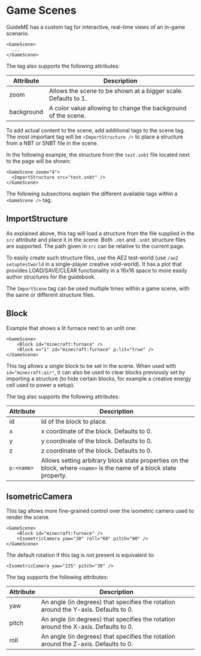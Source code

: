# Game Scenes

GuideME has a custom tag for interactive, real-time views of an in-game scenario.

```
<GameScene>
  ...
</GameScene>
```

The tag also supports the following attributes:

| Attribute  | Description                                                    |
|------------|----------------------------------------------------------------|
| zoom       | Allows the scene to be shown at a bigger scale. Defaults to 1. |
| background | A color value allowing to change the background of the scene.  |

To add actual content to the scene, add additional tags to the scene tag. The most important
tag will be `<ImportStructure />` to place a structure from a NBT or SNBT file in the scene.

In the following example, the structure from the `test.snbt` file located next to the page will be shown:

```
<GameScene zoom="4">
  <ImportStructure src="test.snbt" />
</GameScene>
```

The following subsections explain the different available tags within a `<GameScene />` tag.

## ImportStructure

As explained above, this tag will load a structure from the file supplied in the `src` attribute and
place it in the scene. Both `.nbt` and `.snbt` structure files are supported. The path given in `src`
can be relative to the current page.

To easily create such structure files, use the AE2 test-world (use `/ae2 setuptestworld` in a single-player creative
void-world).
It has a plot that provides LOAD/SAVE/CLEAR functionality in a 16x16 space to more easily author structures for the
guidebook.

The `ImportScene` tag can be used multiple times within a game scene, with the same or different structure files.

## Block

Example that shows a lit furnace next to an unlit one:

```
<GameScene>
    <Block id="minecraft:furnace" />
    <Block x="1" id="minecraft:furnace" p:lit="true" />
</GameScene>
```

This tag allows a single block to be set in the scene. When used with `id="minecraft:air"`, it can also be used
to clear blocks previously set by importing a structure (to hide certain blocks, for example a creative energy cell
used to power a setup).

The tag also supports the following attributes:

| Attribute  | Description                                                                                                         |
|------------|---------------------------------------------------------------------------------------------------------------------|
| id         | Id of the block to place.                                                                                           |
| x          | x coordinate of the block. Defaults to 0.                                                                           |
| y          | y coordinate of the block. Defaults to 0.                                                                           |
| z          | z coordinate of the block. Defaults to 0.                                                                           |
| `p:<name>` | Allows setting arbitrary block state properties on the block, where `<name>` is the name of a block state property. |

## IsometricCamera

This tag allows more fine-grained control over the isometric camera used to render the scene.

```
<GameScene>
    <Block id="minecraft:furnace" />
    <IsometricCamera yaw="30" roll="60" pitch="90" />
</GameScene>
```

The default rotation if this tag is not present is equivalent to:

```
<IsometricCamera yaw="225" pitch="30" />
```

The tag supports the following attributes:

| Attribute | Description                                                                         |
|-----------|-------------------------------------------------------------------------------------|
| yaw       | An angle (in degrees) that specifies the rotation around the Y-axis. Defaults to 0. |
| pitch     | An angle (in degrees) that specifies the rotation around the X-axis. Defaults to 0. |
| roll      | An angle (in degrees) that specifies the rotation around the Z-axis. Defaults to 0. |
